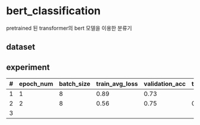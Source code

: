# bert_classification
pretrained 된 transformer의 bert 모델을 이용한 분류기

## dataset


## experiment

| # | epoch_num | batch_size | train_avg_loss | validation_acc | test_acc |
|---|-----------|------------|----------------|----------------|----------|
| 1 | 1         | 8          | 0.89           | 0.73           |          |
| 2 | 2         | 8          | 0.56           | 0.75           | 0.77     |
| 3 |           |            |                |                |          |